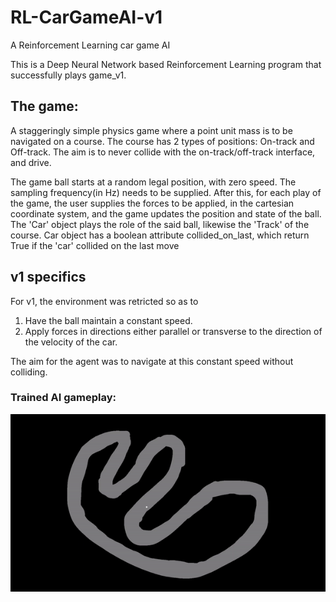 # RL-CarGameAI-v1
A Reinforcement Learning car game AI

This is a Deep Neural Network based Reinforcement Learning program that successfully
plays game_v1.

## The game: 
A staggeringly simple physics game where a point unit mass is to be navigated on a course.
The course has 2 types of positions: On-track and Off-track. The aim is to never collide with the on-track/off-track interface,
and drive.

The game ball starts at a random legal position, with zero speed. The sampling frequency(in Hz) needs to be supplied.
After this, for each play of the game, the user supplies the forces to be applied, in the cartesian coordinate system, 
and the game updates the position and state of the ball.
The 'Car' object plays the role of the said ball, likewise the 'Track' of the course.
Car object has a boolean attribute collided_on_last, which return True if the 'car' collided on the last move

## v1 specifics
For v1, the environment was retricted so as to
1. Have the ball maintain a constant speed.
2. Apply forces in directions either parallel or transverse to the direction of the velocity of the car.

The aim for the agent was to navigate at this constant speed without colliding.


### Trained AI gameplay:
![](play.gif)
